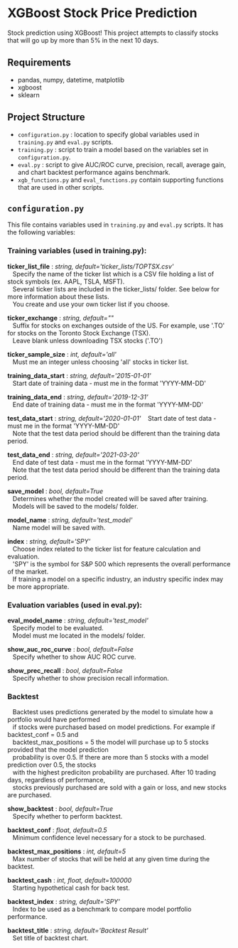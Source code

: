 # XGBoost Stock Price Prediction

Stock prediction using XGBoost! This project attempts to classify stocks that will go up by more than 5% in the next 10 days.

## Requirements
- pandas, numpy, datetime, matplotlib
- xgboost
- sklearn

## Project Structure
- `configuration.py` : location to specify global variables used in `training.py` and `eval.py` scripts.
- `training.py` : script to train a model based on the variables set in `configuration.py`.
- `eval.py` : script to give AUC/ROC curve, precision, recall, average gain, and chart backtest performance agains benchmark.
- `xgb_functions.py` and `eval_functions.py` contain supporting functions that are used in other scripts.

## `configuration.py`

This file contains variables used in `training.py` and `eval.py` scripts. It has the following variables:

### **Training variables (used in training.py):**

**ticker_list_file** : *string, default='ticker_lists/TOPTSX.csv'* \
&nbsp;&nbsp;&nbsp;Specify the name of the ticker list which is a CSV file holding a list of stock symbols (ex. AAPL, TSLA, MSFT). \
&nbsp;&nbsp;&nbsp;Several ticker lists are included in the ticker_lists/ folder. See below for more information about these lists. \
&nbsp;&nbsp;&nbsp;You create and use your own ticker list if you choose. 

**ticker_exchange** : *string, default=""* \
&nbsp;&nbsp;&nbsp;Suffix for stocks on exchanges outside of the US. For example, use '.TO' for stocks on the Toronto Stock Exchange (TSX).\
&nbsp;&nbsp;&nbsp;Leave blank unless downloading TSX stocks ('.TO') 

**ticker_sample_size** : *int, default='all'* \
&nbsp;&nbsp;&nbsp;Must me an integer unless choosing 'all' stocks in ticker list.

**training_data_start** : *string, default='2015-01-01'* \
&nbsp;&nbsp;&nbsp;Start date of training data - must me in the format 'YYYY-MM-DD'

**training_data_end** : *string, default='2019-12-31'*\
&nbsp;&nbsp;&nbsp;End date of training data - must me in the format 'YYYY-MM-DD'

**test_data_start** : *string, default='2020-01-01'*
&nbsp;&nbsp;&nbsp;Start date of test data - must me in the format 'YYYY-MM-DD'\
&nbsp;&nbsp;&nbsp;Note that the test data period should be different than the training data period.

**test_data_end** : *string, default='2021-03-20'*\
&nbsp;&nbsp;&nbsp;End date of test data - must me in the format 'YYYY-MM-DD'\
&nbsp;&nbsp;&nbsp;Note that the test data period should be different than the training data period.

**save_model** : *bool, default=True*\
&nbsp;&nbsp;&nbsp;Determines whether the model created will be saved after training.\
&nbsp;&nbsp;&nbsp;Models will be saved to the models/ folder.

**model_name** : *string, default='test_model'*\
&nbsp;&nbsp;&nbsp;Name model will be saved with.

**index** : *string, default='SPY'*\
&nbsp;&nbsp;&nbsp;Choose index related to the ticker list for feature calculation and evaluation.\
&nbsp;&nbsp;&nbsp;'SPY' is the symbol for S&P 500 which represents the overall performance of the market.\
&nbsp;&nbsp;&nbsp;If training a model on a specific industry, an industry specific index may be more appropriate.

### **Evaluation variables (used in eval.py):**

**eval_model_name** : *string, default='test_model'*\
&nbsp;&nbsp;&nbsp;Specify model to be evaluated.\
&nbsp;&nbsp;&nbsp;Model must me located in the models/ folder.

**show_auc_roc_curve** : *bool, default=False*\
&nbsp;&nbsp;&nbsp;Specify whether to show AUC ROC curve.

**show_prec_recall** : *bool, default=False*\
&nbsp;&nbsp;&nbsp;Specify whether to show precision recall information.

### **Backtest** 
&nbsp;&nbsp;&nbsp;Backtest uses predictions generated by the model to simulate how a portfolio would have performed \
&nbsp;&nbsp;&nbsp;if stocks were purchased based on model predictions. For example if backtest_conf = 0.5 and \
&nbsp;&nbsp;&nbsp;backtest_max_positions = 5 the model will purchase up to 5 stocks provided that the model prediction \
&nbsp;&nbsp;&nbsp;probability is over 0.5. If there are more than 5 stocks with a model prediction over 0.5, the stocks \
&nbsp;&nbsp;&nbsp;with the highest prediciton probability are purchased. After 10 trading days, regardless of performance,   
&nbsp;&nbsp;&nbsp;stocks previously purchased are sold with a gain or loss, and new stocks are purchased. 

**show_backtest** : *bool, default=True*\
&nbsp;&nbsp;&nbsp;Specify whether to perform backtest.

**backtest_conf** : *float, default=0.5*\
&nbsp;&nbsp;&nbsp;Minimum confidence level necessary for a stock to be purchased.

**backtest_max_positions** : *int, default=5*\
&nbsp;&nbsp;&nbsp;Max number of stocks that will be held at any given time during the backtest.

**backtest_cash** : *int, float, default=100000*\
&nbsp;&nbsp;&nbsp;Starting hypothetical cash for back test.

**backtest_index** : *string, default='SPY'*\
&nbsp;&nbsp;&nbsp;Index to be used as a benchmark to compare model portfolio performance.

**backtest_title** : *string, default='Backtest Result'*\
&nbsp;&nbsp;&nbsp;Set title of backtest chart.


